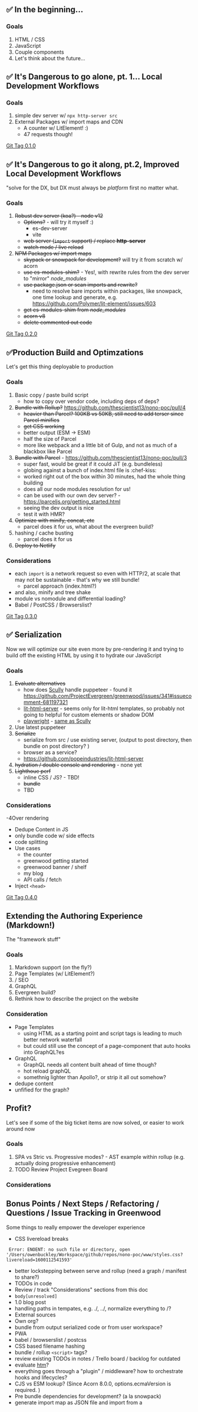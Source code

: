 ## ✅ In the beginning...

### Goals
1. HTML / CSS
1. JavaScript
1. Couple components
1. Let's think about the future...

## ✅ It's Dangerous to go alone, pt. 1... Local Development Workflows

### Goals
1. simple dev server w/ `npx http-server src`
1. External Packages w/ import maps and CDN
    - A counter w/ LitElement!  :)
    - 47 requests though!

[Git Tag 0.1.0](https://github.com/thescientist13/nono-poc/releases/tag/0.1.0)

## ✅ It's Dangerous to go it along, pt.2, Improved Local Development Workflows
"solve for the DX, but DX must always be _platform_ first no matter what.

### Goals
1. ~~Robust dev server (koa?) - node v12~~
    - ~~Options?~~ - will try it myself :)
      - es-dev-server
      - vite
    - ~~web server (`import` support) / replace **http-server**~~
    - ~~watch mode / live reload~~
1. ~~NPM Packages w/ import maps~~
    - ~~skypack or snowpack for development?~~ will try it from scratch w/ acorn
    - ~~use es-modules-shim?~~ - Yes!, with rewrite rules from the dev server to "mirror" _node_modules_
    - ~~use package.json or scan imports and rewrite?~~
      - need to resolve bare imports within packages, like snowpack, one time lookup and generate, e.g. https://github.com/Polymer/lit-element/issues/603
    - ~~get es-modules-shim from _node_modules_~~
    - ~~acorn v8~~
    - ~~delete commented out code~~

[Git Tag 0.2.0](https://github.com/thescientist13/nono-poc/releases/tag/0.2.0)


## ✅Production Build and Optimzations
Let's get this thing deployable to production

### Goals
1. Basic copy / paste build script
    - how to copy over vendor code, including deps of deps?
1. ~~Bundle with Rollup?~~ https://github.com/thescientist13/nono-poc/pull/4
    - ~~heavier than Parcel?  100KB vs 50KB, still need to add terser since Parcel minifies~~
    - ~~get CSS working~~
    - better output (ESM -> ESM)
    - half the size of Parcel
    - more like webpack and a little bit of Gulp, and not as much of a blackbox like Parcel
1. ~~Bundle with Parcel~~ - https://github.com/thescientist13/nono-poc/pull/3
    - super fast, would be great if it could JiT (e.g. bundleless)
    - globing against a bunch of index.html file is :chef-kiss:
    - worked right out of the box within 30 minutes, had the whole thing building
    - does all our node modules resolution for us!
    - can be used with our own dev server? - https://parceljs.org/getting_started.html
    - seeing the dev output is nice
    - test it with HMR?
1. ~~Optimize with minify, concat, etc~~
    - parcel does it for us, what about the evergreen build?
1. hashing / cache busting
    - parcel does it for us
1. ~~Deploy to Netlify~~

### Considerations
- each `import` is a network request so even with HTTP/2, at scale that may not be sustainable - that's why we still bundle!
  - parcel approach (index.html?)
- and also, minify and tree shake
- module vs nomodule and differential loading?
- Babel / PostCSS / Browserslist?

[Git Tag 0.3.0](https://github.com/thescientist13/nono-poc/releases/tag/0.3.0)

## ✅ Serialization
Now we will optimize our site even more by pre-rendering it and trying to build off the existing HTML by using it to hydrate our JavaScript

### Goals
1. ~~Evaluate alternatives~~
    - how does [Scully](https://github.com/scullyio/scully) handle puppeteer - found it https://github.com/ProjectEvergreen/greenwood/issues/341#issuecomment-681197321
    - [lit-html-server](https://github.com/popeindustries/lit-html-server) - seems only for lit-html templates, so probably not going to helpful for custom elements or shadow DOM
    - [playwright](https://github.com/microsoft/playwright) - [same as Scully](https://playwright.dev/#version=v1.3.0&path=docs%2Fdocker%2FREADME.md&q=)
1. Use latest puppeteer
1. ~~Serialize~~
    - serialize from src / use existing server, (output to post directory, then bundle on post directory? )
    - browser as a service?
    - https://github.com/popeindustries/lit-html-server
1. ~~hydration / double console and rendering~~ - none yet
1. ~~Lighthoue perf~~
    - inline CSS / JS? - TBD!
    - ~~bundle~~ 
    - TBD


### Considerations
-4Over rendering
- Dedupe Content in JS
- only bundle code w/ side effects
- code splitting
- Use cases
  - the counter
  - greenwood getting started
  - greenwood banner / shelf
  - my blog
  - API calls / fetch
- Inject `<head>`

[Git Tag 0.4.0](https://github.com/thescientist13/nono-poc/releases/tag/0.4.0)

## Extending the Authoring Experience (Markdown!)
The "framework stuff"

### Goals
1. Markdown support (on the fly?)
1. Page Templates (w/ LitElement?)
1. <meta> / SEO
1. GraphQL
1. Evergreen build?
1. Rethink how to describe the project on the website

### Consideration
- Page Templates
    - using HTML as a starting point and script tags is leading to much better network waterfall
    - but could still use the concept of a page-component that auto hooks into GraphQL?es
- GraphQL
    - GraphQL needs all content built ahead of time though?
    - hot reload graphQL
    - somethnig lighter than Apollo?, or strip it all out somehow?
- dedupe content
- unfified for the graph?


## Profit?
Let's see if some of the big ticket items are now solved, or easier to work around now

### Goals
1. SPA vs Stric vs. Progressive modes? - AST example within rollup (e.g. actually doing progressive enhancement)
1. TODO Review Project Evegreen Board

### Considerations

## Bonus Points / Next Steps / Refactoring / Questions / Issue Tracking in Greenwood
Some things to really empower the developer experience

- CSS livereload breaks
```
 Error: ENOENT: no such file or directory, open '/Users/owenbuckley/Workspace/github/repos/nono-poc/www/styles.css?livereload=1600112541593'
 ```
- better lockstepping between serve and rollup (need a graph / manifest to share?)
- TODOs in code
- Review / track "Considerations" sections from this doc
- `body[unresolved]`
- 1.0 blog post
- handling paths in tempates, e.g. ./, ../, normalize everything to /?
- External sources
- Own org?
- bundle from output serialized code or from user workspace?
- PWA
- babel / browserslist / postcss
- CSS based filename hashing
- bundle / rollup `<script>` tags?
- review existing TODOs in notes / Trello board / backlog for outdated
- evaluate [htm](https://github.com/developit/htm)?
- everything goes through a "plugin" / middleware?  how to orchestrate hooks and lifecycles?
- CJS vs ESM lookup? (Since Acorn 8.0.0, options.ecmaVersion is required. )
- Pre bundle dependencies for development? (a la snowpack)
- generate import map as JSON file and import from a <script> tag / path
- serialize during development?  (dev / prod DX parity)
- live reload of Koa server for development
- proxy dev server for API calls
- cache dev server calls, and HMR
- IE11 / Polyfills
- differential loading
- CSS Modules / theming?
- SPA
- SSR
- HTTP/2 for dev server  (streaming dev server?)
- SFC ?  (I guess that's web components already are?)
- Console / debug logging for project
- custom element registry, replace with `export`?
- https://github.com/vitejs/vite#features
- web packaging?
- dev server overlay (with build errors like what would be in the terminal)
- reuse server for serve task
- upgrade to node version v14 to use ESM in the greenwood code?
- TypeScript (in userland)
- import map shim needed (for local dev)?
- Upgrade Puppeteer (5.x)
- outreach / pro bono (contributary?)
- do anything about CEA?
- really need a debug / verbose mode, use `console.info`, supress log in prod mode?
- no need for .greenwood folder, bundle / serialize in memory?
- canary pipelines / decouple website and project?  (own org?)
- streaming GraphQL, data in / data out as it becomes available / on demand
- streaming build, build / bundle as pages are serialized
- greenwood timestamped cache
- replace JSDOM with something lighter / faster? - does it matter, only used for tests?
- gothub action for puppeteer support?
- ESBuild ?
- additional processors / transforms?  (SCSS, SASS, markdown alternatives like YML?)
- use rehype instead
- use worker threads somehow for CLI processes like serializing?
- inline JS / CSS at build time? - https://developers.google.com/web/tools/puppeteer/articles/ssr
- incremental / differential builds: maybe using GitHub actions + a greenwood api to build a single route / page on demand?
- `body[unresolved]` - https://github.com/thescientist13/nono-poc/pull/5#issuecomment-690810774
- netlify analytics for the website now?
- `npx`
- new URL
- how build tools from userland, eg lint for a11y as pages are built?  post build hook?
- Intelligent asset copy based on static analysis (e.g. favicon.ico)?  Or just default to copying all of _assets/_ ?
- use index.html as a default page template?
- preloading / async / defer modules (optimizations)